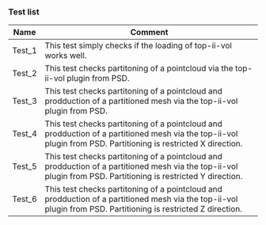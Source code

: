 ### Test list

| Name   | Comment                                                      |
| ------ | ------------------------------------------------------------ |
| Test_1 | This test simply checks if the loading of top-ii-vol works well. |
| Test_2 | This test  checks partitoning of a pointcloud via the top-ii-vol plugin from PSD. |
| Test_3 | This test  checks partitoning of a pointcloud and prodduction of a partitioned mesh via the top-ii-vol plugin from PSD. |
| Test_4 | This test  checks partitoning of a pointcloud and prodduction of a partitioned mesh via the top-ii-vol plugin from PSD. Partitioning is restricted X direction. |
| Test_5 | This test  checks partitoning of a pointcloud and prodduction of a partitioned mesh via the top-ii-vol plugin from PSD. Partitioning is restricted Y direction. |
| Test_6 | This test  checks partitoning of a pointcloud and prodduction of a partitioned mesh via the top-ii-vol plugin from PSD. Partitioning is restricted Z direction. |

